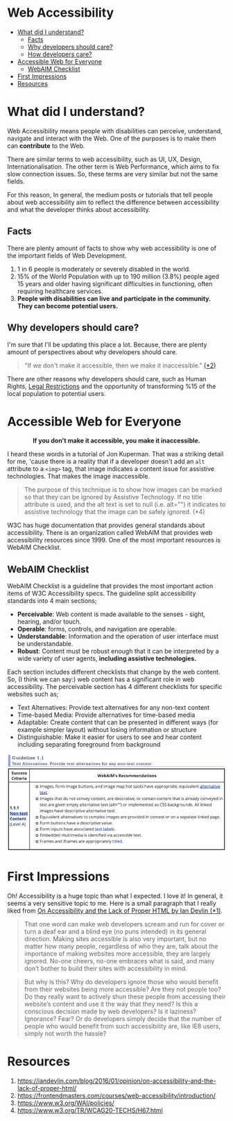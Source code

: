 # Web Accessibility
* [What did I understand?](#what-did-I-understand)
	* [Facts](#facts)
	* [Why developers should care?](#why-developers-should-care)
	* [How developers care?](#how-developers-care)
* [Accessible Web for Everyone](#accessible-web-for-everyone)
	* [WebAIM Checklist](#webaim-checklist)
* [First Impressions](#first-impressions)
* [Resources](#resources)

# What did I understand?
Web Accessibility means people with disabilities can perceive, understand, navigate and interact with the Web. One of the purposes is to make them can **contribute** to the Web. 

There are similar terms to web accessibility, such as UI, UX, Design, Internationalisation. The other term is Web Performance, which aims to fix slow connection issues. So, these terms are very similar but not the same fields. 

For this reason, In general, the medium posts or tutorials that tell people about web accessibility aim to reflect the difference between accessibility and what the developer thinks about accessibility. 

## Facts
There are plenty amount of facts to show why web accessibility is one of the important fields of Web Development.

1. 1 in 6 people is moderately or severely disabled in the world.
2. 15% of the World Population with up to 190 million (3.8%) people aged 15 years and older having significant difficulties in functioning, often requiring healthcare services.
3. **People with disabilities can live and participate in the community. They can become potential users.**

## Why developers should care?
I'm sure that I'll be updating this place a lot. Because, there are plenty amount of perspectives about why developers should care.

> "If we don't make it accessible, then we make it inaccessible." [(*2)](#resources)

There are other reasons why developers should care, such as Human Rights, [Legal Restrictions](https://www.w3.org/WAI/policies/ "Legal Restrictions") and the opportunity of transforming %15 of the local population to potential users. 

# Accessible Web for Everyone

**<p align="center"> If you don't make it accessible, you make it inaccessible.</p>**

I heard these words in a tutorial of Jon Kuperman. That was a striking detail for me, 'cause there is a reality that if a developer doesn't add an `alt` attribute to a `<img>` tag, that image indicates a content issue for assistive technologies. That makes the image inaccessible. 

> The purpose of this technique is to show how images can be marked so that they can be ignored by Assistive Technology. If no title attribute is used, and the alt text is set to null (i.e. alt="") it indicates to assistive technology that the image can be safely ignored. (*4) 

W3C has huge documentation that provides general standards about accessibility. There is an organization called WebAIM that provides web accessibility resources since 1999. One of the most important resources is WebAIM Checklist.

## WebAIM Checklist
WebAIM Checklist is a guideline that provides the most important action items of W3C Accessibility specs. The guideline split accessibility standards into 4 main sections;

* **Perceivable**: Web content is made available to the senses - sight, hearing, and/or touch.
* **Operable**: forms, controls, and navigation are operable.
* **Understandable**: Information and the operation of user interface must be understandable.
* **Robust**: Content must be robust enough that it can be interpreted by a wide variety of user agents, **including assistive technologies.**

Each section includes different checklists that change by the web content. So, (I think we can say:) web content has a significant role in web accessibility. The perceivable section has 4 different checklists for specific websites such as;

* Text Alternatives: Provide text alternatives for any non-text content
* Time-based Media: Provide alternatives for time-based media
* Adaptable: Create content that can be presented in different ways (for example simpler layout) without losing information or structure
* Distinguishable: Make it easier for users to see and hear content including separating foreground from background

![WebAIM Checklist](imgs/webaim-checklist.png "Text Alternatives: Provide text alternatives for any non-text content")

# First Impressions
Oh! Accessibility is a huge topic than what I expected. I love it! In general, it seems a very sensitive topic to me. Here is a small paragraph that I really liked from [On Accessibility and the Lack of Proper HTML by Ian Devlin (*1)](https://iandevlin.com/blog/2016/01/opinion/on-accessibility-and-the-lack-of-proper-html/ "(*1)").
 
> That one word can make web developers scream and run for cover or turn a deaf ear and a blind eye (no puns intended) in its general direction. Making sites accessible is also very important, but no matter how many people, regardless of who they are, talk about the importance of making websites more accessible, they are largely ignored. No-one cheers, no-one embraces what is said, and many don’t bother to build their sites with accessibility in mind.

> But why is this? Why do developers ignore those who would benefit from their websites being more accessible? Are they not people too? Do they really want to actively shun these people from accessing their website’s content and use it the way that they need? Is this a conscious decision made by web developers? Is it laziness? Ignorance? Fear? Or do developers simply decide that the number of people who would benefit from such accessibility are, like IE8 users, simply not worth the hassle?

# Resources

1. https://iandevlin.com/blog/2016/01/opinion/on-accessibility-and-the-lack-of-proper-html/
2. https://frontendmasters.com/courses/web-accessibility/introduction/
3. https://www.w3.org/WAI/policies/
4. https://www.w3.org/TR/WCAG20-TECHS/H67.html
